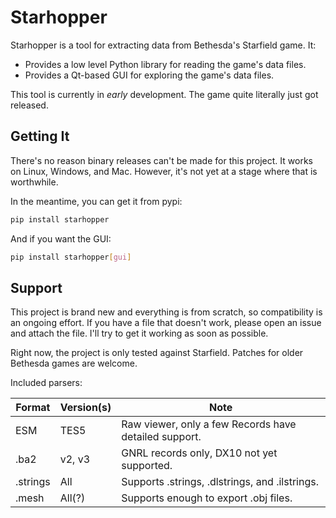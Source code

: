 # Starhopper

Starhopper is a tool for extracting data from Bethesda's Starfield game. It:

- Provides a low level Python library for reading the game's data files.
- Provides a Qt-based GUI for exploring the game's data files.

This tool is currently in _early_ development. The game quite literally just
got released.


## Getting It

There's no reason binary releases can't be made for this project. It works on
Linux, Windows, and Mac. However, it's not yet at a stage where that is
worthwhile.

In the meantime, you can get it from pypi:

```bash
pip install starhopper
```

And if you want the GUI:

```bash
pip install starhopper[gui]
```

## Support

This project is brand new and everything is from scratch, so compatibility is
an ongoing effort. If you have a file that doesn't work, please open an issue
and attach the file. I'll try to get it working as soon as possible.

Right now, the project is only tested against Starfield. Patches for older
Bethesda games are welcome.

Included parsers:

| Format   | Version(s) | Note                                                  |
|----------|------------|-------------------------------------------------------|
| ESM      | TES5       | Raw viewer, only a few Records have detailed support. |
| .ba2     | v2, v3     | GNRL records only, DX10 not yet supported.            |
| .strings | All        | Supports .strings, .dlstrings, and .ilstrings.        |
| .mesh    | All(?)     | Supports enough to export .obj files.                 |
